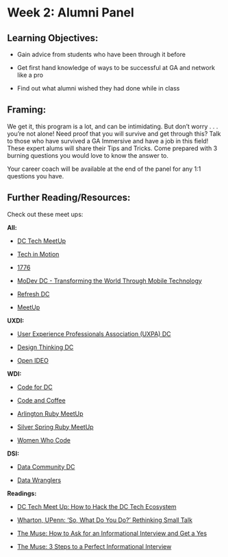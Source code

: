 # Week 2: Alumni Panel

## Learning Objectives:

* Gain advice from students who have been through it before

* Get first hand knowledge of ways to be successful at GA and network like a pro

* Find out what alumni wished they had done while in class

## Framing:

We get it, this program is a lot, and can be intimidating. But don’t worry . . . you’re not alone!  Need proof that you will survive and get through this? Talk to those who have survived a GA Immersive and have a job in this field! These expert alums will share their Tips and Tricks. Come prepared with 3 burning questions you would love to know the answer to.

Your career coach will be available at the end of the panel for any 1:1 questions you have.

## Further Reading/Resources:

Check out these meet ups:

**All:**

- [DC Tech MeetUp](https://www.meetup.com/DC-Tech-Meetup/)

- [Tech in Motion](http://www.techinmotionevents.com/)

- [1776 ](http://www.1776.vc/events/)

- [MoDev DC - Transforming the World Through Mobile Technology](http://modev.com/)

- [Refresh DC](https://refresh-dc.org/)

- [MeetUp](http://www.meetup.com/find/)

**UXDI:**

- [User Experience Professionals Association (UXPA) DC](http://www.uxpadc.org/)

- [Design Thinking DC](http://www.meetup.com/Design-Thinking-DC/)

- [Open IDEO](http://www.meetup.com/OpenIDEO-DC/)

**WDI:**

- [Code for DC](http://www.meetup.com/Code-for-DC/)

- [Code and Coffee](http://www.meetup.com/NoVA-Code-Coffee/)

- [Arlington Ruby MeetUp ](http://www.meetup.com/Arlington-Ruby/)

- [Silver Spring Ruby MeetUp](http://www.meetup.com/United-Silver-Spring-Ruby/)

- [Women Who Code ](https://www.womenwhocode.com/dc)

**DSI:**

- [Data Community DC](https://www.meetup.com/Data-Community-DC/)

- [Data Wranglers](https://www.meetup.com/Data-Wranglers-DC/)

**Readings:**

- [DC Tech Meet Up: How to Hack the DC Tech Ecosystem](https://hackpad.com/How-to-Hack-the-DC-Tech-Ecosystem-EYfL7X7gepL)

- [Wharton, UPenn: ‘So, What Do You Do?’ Rethinking Small Talk](http://knowledge.wharton.upenn.edu/article/so-what-do-you-do-rethinking-small-talk/?utm_source=Sailthru&utm_medium=email&utm_campaign=%2A%20New%20BOTW%20Template%2011/8/15&utm_term=Sunday%20-%20Best%20of%20The%20Web)

- [The Muse: How to Ask for an Informational Interview and Get a Yes](https://www.themuse.com/advice/how-to-ask-for-an-informational-interview-and-get-a-yes)

- [The Muse: 3 Steps to a Perfect Informational Interview](https://www.themuse.com/advice/3-steps-to-a-perfect-informational-interview)
